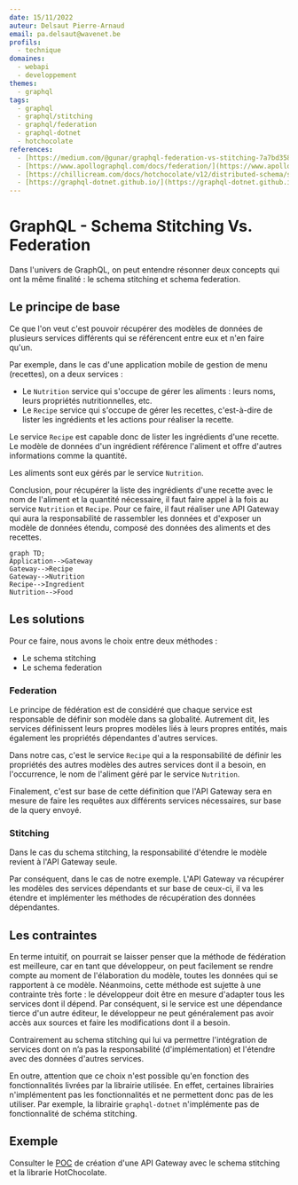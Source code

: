 ```yaml
---
date: 15/11/2022  
auteur: Delsaut Pierre-Arnaud  
email: pa.delsaut@wavenet.be
profils:  
  - technique  
domaines:  
  - webapi
  - developpement
themes:  
  - graphql  
tags:  
  - graphql  
  - graphql/stitching  
  - graphql/federation  
  - graphql-dotnet
  - hotchocolate
references:  
  - [https://medium.com/@gunar/graphql-federation-vs-stitching-7a7bd3587aa0](https://medium.com/@gunar/graphql-federation-vs-stitching-7a7bd3587aa0)  
  - [https://www.apollographql.com/docs/federation/](https://www.apollographql.com/docs/federation/)  
  - [https://chillicream.com/docs/hotchocolate/v12/distributed-schema/schema-stitching](https://chillicream.com/docs/hotchocolate/v12/distributed-schema/schema-stitching)  
  - [https://graphql-dotnet.github.io/](https://graphql-dotnet.github.io/)  
---
```


# GraphQL - Schema Stitching Vs. Federation

Dans l'univers de GraphQL, on peut entendre résonner deux concepts qui ont la même finalité : le schema stitching et schema federation.

## Le principe de base

Ce que l'on veut c'est pouvoir récupérer des modèles de données de plusieurs services différents qui se référencent entre eux et n'en faire qu'un.

Par exemple, dans le cas d'une application mobile de gestion de menu (recettes), on a deux services :

- Le `Nutrition` service qui s'occupe de gérer les aliments : leurs noms, leurs propriétés nutritionnelles, etc.  
- Le `Recipe` service qui s'occupe de gérer les recettes, c'est-à-dire de lister les ingrédients et les actions pour réaliser la recette.

Le service `Recipe` est capable donc de lister les ingrédients d'une recette. Le modèle de données d'un ingrédient référence l'aliment et offre d'autres informations comme la quantité.

Les aliments sont eux gérés par le service `Nutrition`.

Conclusion, pour récupérer la liste des ingrédients d'une recette avec le nom de l'aliment et la quantité nécessaire, il faut faire appel à la fois au service `Nutrition` et `Recipe`. Pour ce faire, il faut réaliser une API Gateway qui aura la responsabilité de rassembler les données et d'exposer un modèle de données étendu, composé des données des aliments et des recettes.

```mermaid  
graph TD;  
Application-->Gateway  
Gateway-->Recipe  
Gateway-->Nutrition  
Recipe-->Ingredient  
Nutrition-->Food
```

## Les solutions

Pour ce faire, nous avons le choix entre deux méthodes :  
- Le schema stitching  
- Le schema federation

### Federation

Le principe de fédération est de considéré que chaque service est responsable de définir son modèle dans sa globalité. Autrement dit, les services définissent leurs propres modèles liés à leurs propres entités, mais également les propriétés dépendantes d'autres services.

Dans notre cas, c'est le service `Recipe` qui a la responsabilité de définir les propriétés des autres modèles des autres services dont il a besoin, en l'occurrence, le nom de l'aliment géré par le service `Nutrition`.

Finalement, c'est sur base de cette définition que l'API Gateway sera en mesure de faire les requêtes aux différents services nécessaires, sur base de la query envoyé.

### Stitching

Dans le cas du schema stitching, la responsabilité d'étendre le modèle revient à l'API Gateway seule.

Par conséquent, dans le cas de notre exemple. L'API Gateway va récupérer les modèles des services dépendants et sur base de ceux-ci, il va les étendre et implémenter les méthodes de récupération des données dépendantes.

## Les contraintes

En terme intuitif, on pourrait se laisser penser que la méthode de fédération est meilleure, car en tant que développeur, on peut facilement se rendre compte au moment de l'élaboration du modèle, toutes les données qui se rapportent à ce modèle. Néanmoins, cette méthode est sujette à une contrainte très forte : le développeur doit être en mesure d'adapter tous les services dont il dépend. Par conséquent, si le service est une dépendance tierce d'un autre éditeur, le développeur ne peut généralement pas avoir accès aux sources et faire les modifications dont il a besoin.

Contrairement au schema stitching qui lui va permettre l'intégration de services dont on n’a pas la responsabilité (d'implémentation) et l'étendre avec des données d'autres services.

En outre, attention que ce choix n'est possible qu'en fonction des fonctionnalités livrées par la librairie utilisée. En effet, certaines librairies n'implémentent pas les fonctionnalités et ne permettent donc pas de les utiliser. Par exemple, la librairie `graphql-dotnet` n'implémente pas de fonctionnalité de schéma stitching.

## Exemple

Consulter le [POC](https://github.com/diplomegalo/Poc/tree/master/Poc.GraphQL.Gtw) de création d'une API Gateway avec le schema stitching et la librarie HotChocolate.